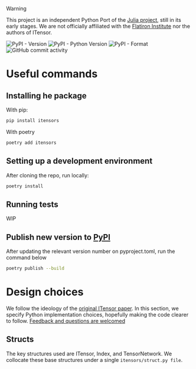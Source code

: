 
> [!WARNING]
> This project is an independent Python Port of the [Julia project](https://github.com/ITensor/ITensors.jl), still in its early stages. We are not officially affiliated with the [Flatiron Institute](https://www.simonsfoundation.org/flatiron/) nor the authors of ITensor.

![PyPI - Version](https://img.shields.io/pypi/v/itensors)
![PyPI - Python Version](https://img.shields.io/pypi/pyversions/itensors)
![PyPI - Format](https://img.shields.io/pypi/format/itensors)
![GitHub commit activity](https://img.shields.io/github/commit-activity/y/migueltorrescosta/itensors)



# Useful commands

## Installing he package

With pip:
```bash
pip install itensors
```

With poetry
```bash
poetry add itensors
```

## Setting up a development environment

After cloning the repo, run locally:
```bash
poetry install
```

## Running tests

WIP

## Publish new version to [PyPI](https://pypi.org/project/itensors/)

After updating the relevant version number on pyproject.toml, run the command below
```bash
poetry publish --build
```

# Design choices

We follow the ideology of the [original ITensor paper](https://www.scipost.org/SciPostPhysCodeb.4). In this section, we specify Python implementation choices, hopefully making the code clearer to follow. [Feedback and questions are welcomed](https://github.com/migueltorrescosta/itensors/issues)

## Structs

The key structures used are ITensor, Index, and TensorNetwork. We collocate these base structures under a single `itensors/struct.py file`.


